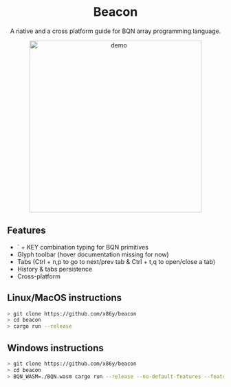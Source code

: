 <h1 align="center">Beacon</h1>
<p align="center">
A native and a cross platform guide for BQN array programming language.
</p>
<p align="center">
    <img width="400" src="https://github.com/x86y/beacon/blob/main/assets/demo.png" alt="demo"/>
</p>

## Features
- \` + KEY combination typing for BQN primitives
- Glyph toolbar (hover documentation missing for now)
- Tabs (Ctrl + n,p to go to next/prev tab & Ctrl + t,q to open/close a tab)
- History & tabs persistence
- Cross-platform


## Linux/MacOS instructions
```sh
> git clone https://github.com/x86y/beacon
> cd beacon
> cargo run --release
```

## Windows instructions
```sh
> git clone https://github.com/x86y/beacon
> cd beacon
> BQN_WASM=./BQN.wasm cargo run --release --no-default-features --features=bqnwasm
```
